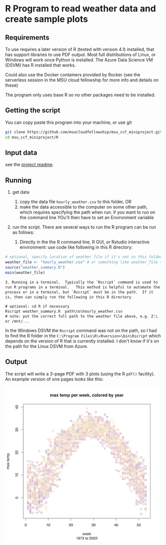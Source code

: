 # R Program to read weather data and create sample plots

## Requirements

To use requires a later version of R (tested with version 4.1) installed, that has support libraries to use PDF output.  Most full distributions of Linux, or Windows will work once Python is installed.   The Azure Data Science VM (DSVM) has R installed that works. 

Could also use the Docker containers provided by Rocker (see the serverless session in the MSU cloud fellowship for more info and details on these)

The program only uses base R so no other packages need to be installed.  

## Getting the script

You can copy paste this program into your machine, or use git 

```bash
git clone https://github.com/msucloudfellowship/msu_ccf_miniproject.git
cd msu_ccf_miniproject/R
```

## Input data 

see the [project readme](../readme.md#data).  

## Running

1. get data
    1. copy the data file `hourly_weather.csv` to this folder, OR
    1. make the data accessible to the computer on some other path, which requires specifying the path when run.  if you want to run on the command line YOu'll then have to set an Environment variable
2. run the script.  There are several ways to run the R program can be run as follows: 
 

    1. Directly in the the R command line, R GUI, or Rstudio interactive environment: use code like following in this R directory:

```R
# optional, specify location of weather file if it's not in this folder
weather_file <- "hourly_weather.csv" # or something like weather_file <- "z:\hourly_weather.csv"  
source("weather_summary.R")
main(weather_file)

```

    3. Running in a terminal.  Typically the `Rscript` command is used to run R programs in a terminal.   This method is helpful to automate the process or in a terminal, but `Rscript` must be in the path.  If it is, then can simply run the following in this R directory

```
# optional: cd R if necessary
Rscript weather_summary.R  path\to\hourly_weather.csv 
# note: put the correct full path to the weather file above, e.g. Z:\ or /mnt/...
```

In the Windows DSVM the `Rscript` command was not on the path, so I had to find the R folder in the `C:\Program Files\R\<Rversion>\bin\Rscript`  which depends on the version of R that is currently installed. 
I don't know if it's on the path for the Linux DSVM from Azure.  


## Output 

The script will write a 3-page PDF with 3 plots (using the R `pdf()` facility). An example version of one pages looks like this: 

![expected_plot_R.png](expected_plot_R.png)
